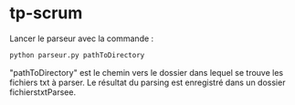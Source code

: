 # tp-scrum

Lancer le parseur avec la commande :
```python
python parseur.py pathToDirectory
```
"pathToDirectory" est le chemin vers le dossier dans lequel se trouve les fichiers txt à parser.
Le résultat du parsing est enregistré dans un dossier fichierstxtParsee.
